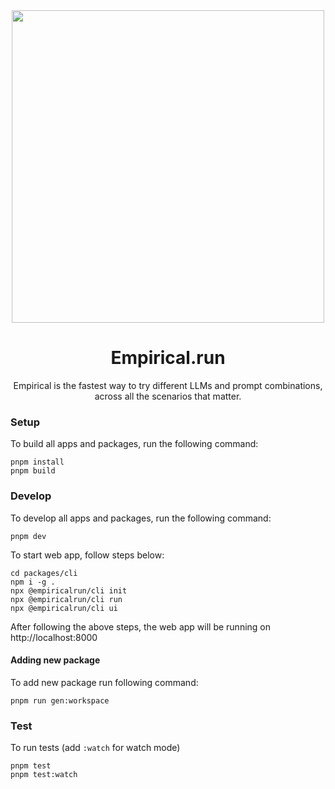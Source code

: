 <div align="center">
<img src="https://www.empirical.run/images/og/default_og_image.png" width="500">

# Empirical.run
<!-- section for badges -->
Empirical is the fastest way to try different LLMs and prompt combinations, across all the scenarios that matter.
</div>

### Setup

To build all apps and packages, run the following command:

```
pnpm install
pnpm build
```

### Develop

To develop all apps and packages, run the following command:

```
pnpm dev
```
To start web app, follow steps below:
```
cd packages/cli
npm i -g .
npx @empiricalrun/cli init
npx @empiricalrun/cli run
npx @empiricalrun/cli ui
```
After following the above steps, the web app will be running on http://localhost:8000

#### Adding new package
To add new package run following command:

```
pnpm run gen:workspace
```

### Test

To run tests (add `:watch` for watch mode)

```
pnpm test
pnpm test:watch
```
